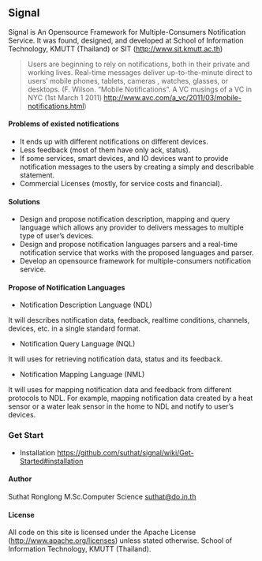 ## Signal 

Signal is An Opensource Framework for Multiple-Consumers Notification Service. It was found, designed, and developed at School of Information Technology, KMUTT (Thailand) or SIT (http://www.sit.kmutt.ac.th)

> Users are beginning to rely on notifications, both in their private and working lives. Real-time messages deliver up-to-the-minute direct to users’ mobile phones, tablets, cameras , watches, glasses, or desktops. (F. Wilson. “Mobile Notifications”. A VC musings of a VC in NYC (1st March 1 2011) http://www.avc.com/a_vc/2011/03/mobile-notifications.html)

#### Problems of existed notifications

* It ends up with different notifications on different devices.
* Less feedback (most of them have only ack, status).
* If some services, smart devices, and IO devices want to provide notification messages to the users by creating a simply and describable statement.
* Commercial Licenses (mostly, for service costs and financial).

#### Solutions

* Design and propose notification description, mapping and query language which allows any provider to delivers messages to multiple type of user’s devices. 
* Design and propose notification languages parsers and a real-time notification service that works with the proposed languages and parser.
* Develop an opensource framework for multiple-consumers notification service.

#### Propose of Notification Languages ####

* Notification Description Language (NDL)

It will describes notification data, feedback, realtime conditions, channels, devices, etc. in a single standard format.

* Notification Query Language (NQL)

It will uses for retrieving notification data, status and its feedback.  

* Notification Mapping Language (NML)

It will uses for mapping notification data and feedback from different protocols to NDL. For example, mapping notification data created by a heat sensor or a water leak sensor in the home to NDL and notify to user’s devices.

### Get Start
* Installation https://github.com/suthat/signal/wiki/Get-Started#installation

#### Author
Suthat Ronglong
M.Sc.Computer Science
suthat@do.in.th

#### License
All code on this site is licensed under the Apache License (http://www.apache.org/licenses) unless stated otherwise. School of Information Technology, KMUTT (Thailand).